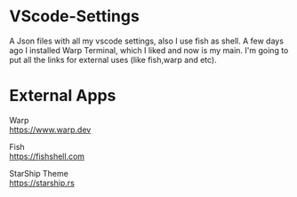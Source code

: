 # VScode-Settings
A Json files with all my vscode settings, also I use fish as shell. A few days ago I installed Warp Terminal, which I liked and now is my main. I'm going to put all the links for external uses (like fish,warp and etc).

# External Apps
Warp <br> 
https://www.warp.dev

Fish <br>
https://fishshell.com

StarShip Theme <br>
https://starship.rs

